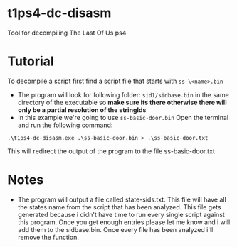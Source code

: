 # t1ps4-dc-disasm
Tool for decompiling The Last Of Us ps4

# Tutorial
To decompile a script first find a script file that starts with `ss-\<name>.bin`
- The program will look for following folder: `sid1/sidbase.bin` in the same directory of the executable so **make sure its there otherwise there will only be a partial resolution of the stringIds**
- In this example we\'re going to use `ss-basic-door.bin`
Open the terminal and run the following command:
```
.\t1ps4-dc-disasm.exe .\ss-basic-door.bin > .\ss-basic-door.txt
```
This will redirect the output of the program to the file ss-basic-door.txt

# Notes
- The program will output a file called state-sids.txt. This file will have all the states name from the script that has been analyzed. This file gets generated because i didn't have time to run every single script against this program. Once you get enough entries please let me know and i will add them to the sidbase.bin. Once every file has been analyzed i\'ll remove the function.